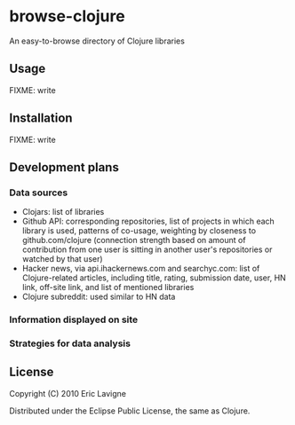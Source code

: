 # browse-clojure

An easy-to-browse directory of Clojure libraries

## Usage

FIXME: write

## Installation

FIXME: write

## Development plans

### Data sources

- Clojars: list of libraries
- Github API: 
  corresponding repositories, 
  list of projects in which each library is used,
  patterns of co-usage,
  weighting by closeness to github.com/clojure
  (connection strength based on amount of contribution 
   from one user is sitting in another user's 
   repositories or watched by that user)
- Hacker news, via api.ihackernews.com and searchyc.com:
  list of Clojure-related articles, including title, rating,
  submission date, user, HN link, off-site link, and list of 
  mentioned libraries
- Clojure subreddit: used similar to HN data

### Information displayed on site

### Strategies for data analysis

## License

Copyright (C) 2010 Eric Lavigne

Distributed under the Eclipse Public License, the same as Clojure.
